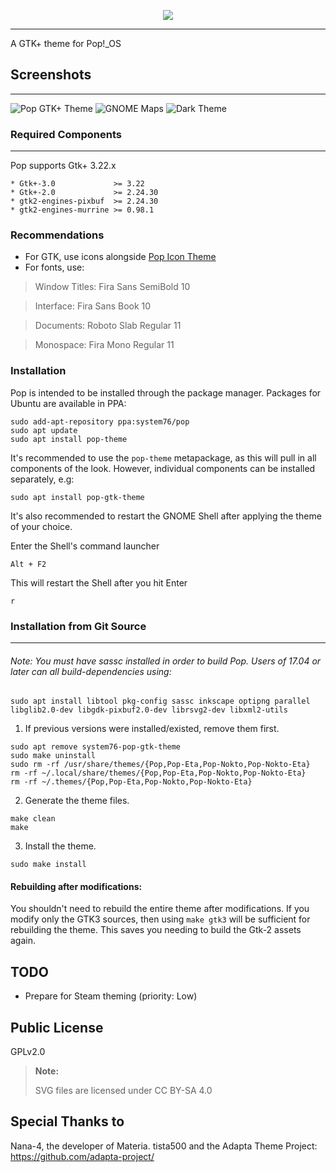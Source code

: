 <p align="center">
<img src="https://github.com/system76/pop-gtk-theme/raw/master_cosmic/Pop_gtk-logo.png"/>
</p>

-------------------

A GTK+ theme for Pop!_OS 


## Screenshots
-------------------
![Pop GTK+ Theme](screenshots/main.png) ![GNOME Maps](screenshots/pop-maps.png) ![Dark Theme](screenshots/pop-builder.png)


### Required Components
-------------------
Pop supports Gtk+ 3.22.x

 ```
 * Gtk+-3.0             >= 3.22
 * Gtk+-2.0             >= 2.24.30
 * gtk2-engines-pixbuf  >= 2.24.30
 * gtk2-engines-murrine >= 0.98.1
 ```

### Recommendations

- For GTK, use icons alongside [Pop Icon Theme](https://github.com/system76/pop-icon-theme)
- For fonts, use:
 > Window Titles: Fira Sans SemiBold 10

 > Interface: Fira Sans Book 10

 > Documents: Roboto Slab Regular 11

 > Monospace: Fira Mono Regular 11


### Installation

Pop is intended to be installed through the package manager. Packages for Ubuntu are available in PPA:
```
sudo add-apt-repository ppa:system76/pop
sudo apt update
sudo apt install pop-theme
```
It's recommended to use the `pop-theme` metapackage, as this will pull in all components of the look. However, individual components can be installed separately, e.g:
```
sudo apt install pop-gtk-theme
```
It's also recommended to restart the GNOME Shell after applying the theme of your choice.

Enter the Shell's command launcher
```
Alt + F2
```

This will restart the Shell after you hit Enter
```
r
```



### Installation from Git Source
----------------------------

###### Note: You must have sassc installed in order to build Pop. Users of 17.04 or later can all build-dependencies using:

```
sudo apt install libtool pkg-config sassc inkscape optipng parallel libglib2.0-dev libgdk-pixbuf2.0-dev librsvg2-dev libxml2-utils
```


1. If previous versions were installed/existed, remove them first.

 ```
 sudo apt remove system76-pop-gtk-theme
 sudo make uninstall
 sudo rm -rf /usr/share/themes/{Pop,Pop-Eta,Pop-Nokto,Pop-Nokto-Eta}
 rm -rf ~/.local/share/themes/{Pop,Pop-Eta,Pop-Nokto,Pop-Nokto-Eta}
 rm -rf ~/.themes/{Pop,Pop-Eta,Pop-Nokto,Pop-Nokto-Eta}
 ```

2. Generate the theme files.

```
make clean
make
```

3. Install the theme.

```
sudo make install
```

#### Rebuilding after modifications:

You shouldn't need to rebuild the entire theme after modifications. If you 
modify only the GTK3 sources, then using `make gtk3` will be sufficient for 
rebuilding the theme. This saves you needing to build the Gtk-2 assets again. 

TODO
----
* Prepare for Steam theming (priority: Low)

Public License
--------------
 GPLv2.0

 > **Note:**
 >
 > SVG files are licensed under CC BY-SA 4.0

Special Thanks to
--------------
 Nana-4, the developer of Materia.
 tista500 and the Adapta Theme Project: https://github.com/adapta-project/
